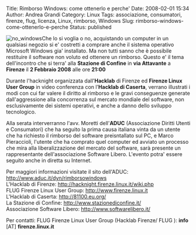 Title: Rimborso Windows: come ottenerlo e perche'
Date: 2008-02-01 15:34
Author: Andrea Grandi
Category: Linux
Tags: associazione, consumatori, firenze, flug, licenza, Linux, rimborso, Windows
Slug: rimborso-windows-come-ottenerlo-e-perche
Status: published

![no\_windows](http://www.andreagrandi.it/wp-content/uploads/2008/02/windowsvistacapable20.thumbnail.jpg)Che
lo si voglia o no, acquistando un computer in un qualsiasi negozio si e'
costretti a comprare anche il sistema operativo Microsoft Windows gia'
installato. Ma non tutti sanno che è possibile restituire il software
non voluto ed ottenere un rimborso. Questo e' il tema dell'incontro che
si terra' alla **Stazione di Confine** in **via Attavante** a
**Firenze** il **2 Febbraio 2008** alle ore **21:00**

Durante l'hacknight organizzata dall'**Hacklab** di Firenze ed **Firenze
Linux User Group** in video conferenza con l'**Hacklab di Caserta**,
verrano illustrati i modi con cui far valere il diritto al rimborso e le
gravi conseguenze generate dall'aggressione alla concorrenza sul mercato
mondiale del software, non esclusivamente dei sistemi operativi, e anche
a danno dello sviluppo tecnologico.

Alla serata interverranno l'avv. Moretti dell'**ADUC** (Associazione
Diritti Utenti e Consumatori) che ha seguito la prima causa italiana
vinta da un utente che ha richiesto il rimborso del software
preisntallato sul PC, e Marco Pieraccioli, l'utente che ha comprato quel
computer ed avviato un processo che mira alla liberalizzazione del
mercato del software, sarà presente un rappresentante dell'associazione
Software Libero. L'evento potra' essere seguito anche in diretta su
Internet.

Per maggiori informazioni visitate il sito dell'ADUC:
<http://www.aduc.it/dyn/rimborsowindows>  
L'Hacklab di Firenze: <http://hacknight.firenze.linux.it/wiki.php>  
FLUG Firenze Linux User Group: <http://www.firenze.linux.it>  
L'Hacklab di Caserta: <http://81100.eu.org/>  
La Stazione di Confine: <http://www.stazionediconfine.it/>  
Associazione Software Libero: <http://www.softwarelibero.it/>

Per contatti: FLUG Firenze Linux User Group (Hacklab Firenze/ FLUG ):
**info** \[AT\] **firenze.linux.it**
